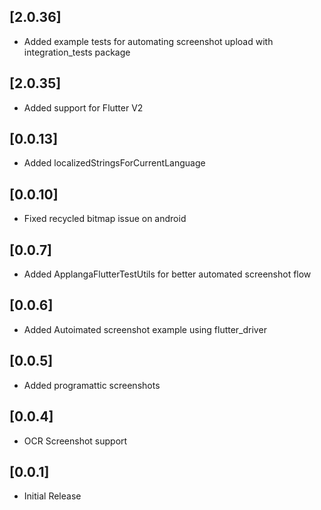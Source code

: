 ## [2.0.36]
* Added example tests for automating screenshot upload with integration_tests package

## [2.0.35]
* Added support for Flutter V2

## [0.0.13]
* Added localizedStringsForCurrentLanguage

## [0.0.10]
* Fixed recycled bitmap issue on android

## [0.0.7]

* Added ApplangaFlutterTestUtils for better automated screenshot flow

## [0.0.6]

* Added Autoimated screenshot example using flutter_driver

## [0.0.5]

* Added programattic screenshots

## [0.0.4]

* OCR Screenshot support


## [0.0.1]

* Initial Release
